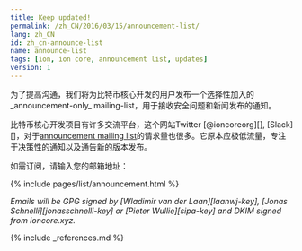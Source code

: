 ```yaml
---
title: Keep updated!
permalink: /zh_CN/2016/03/15/announcement-list/
lang: zh_CN
id: zh_cn-announce-list
name: announce-list
tags: [ion, ion core, announcement list, updates]
version: 1
---
```

为了提高沟通，我们将为比特币核心开发的用户发布一个选择性加入的_announcement-only_ mailing-list，用于接收安全问题和新闻发布的通知。

比特币核心开发项目有许多交流平台，这个网站Twitter [@ioncoreorg][], [Slack][]，对于[announcement mailing list](/zh_CN/list/announcements/join)的请求量也很多。它原本应极低流量，专注于决策性的通知以及通告新的版本发布。

如需订阅，请输入您的邮箱地址：

{% include pages/list/announcement.html %}

_Emails will be GPG signed by [Wladimir van der Laan][laanwj-key], [Jonas Schnelli][jonasschnelli-key] or [Pieter Wullie][sipa-key] and DKIM signed from ioncore.xyz._

{% include _references.md %}
